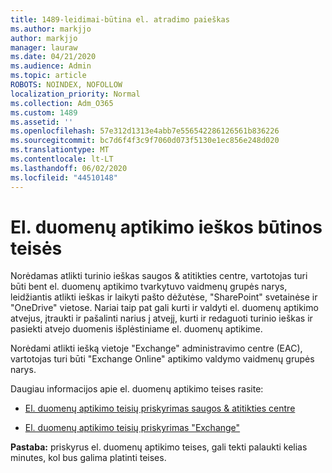 ```yaml
---
title: 1489-leidimai-būtina el. atradimo paieškas
ms.author: markjjo
author: markjjo
manager: lauraw
ms.date: 04/21/2020
ms.audience: Admin
ms.topic: article
ROBOTS: NOINDEX, NOFOLLOW
localization_priority: Normal
ms.collection: Adm_O365
ms.custom: 1489
ms.assetid: ''
ms.openlocfilehash: 57e312d1313e4abb7e556542286126561b836226
ms.sourcegitcommit: bc7d6f4f3c9f7060d073f5130e1ec856e248d020
ms.translationtype: MT
ms.contentlocale: lt-LT
ms.lasthandoff: 06/02/2020
ms.locfileid: "44510148"
---
```

# <a name="permissions-required-for-ediscovery-searches"></a>El. duomenų aptikimo ieškos būtinos teisės

Norėdamas atlikti turinio ieškas saugos & atitikties centre, vartotojas turi būti bent el. duomenų aptikimo tvarkytuvo vaidmenų grupės narys, leidžiantis atlikti ieškas ir laikyti pašto dėžutėse, "SharePoint" svetainėse ir "OneDrive" vietose. Nariai taip pat gali kurti ir valdyti el. duomenų aptikimo atvejus, įtraukti ir pašalinti narius į atvejį, kurti ir redaguoti turinio ieškas ir pasiekti atvejo duomenis išplėstiniame el. duomenų aptikime.

Norėdami atlikti iešką vietoje "Exchange" administravimo centre (EAC), vartotojas turi būti "Exchange Online" aptikimo valdymo vaidmenų grupės narys.

Daugiau informacijos apie el. duomenų aptikimo teises rasite: 

- [El. duomenų aptikimo teisių priskyrimas saugos & atitikties centre](https://docs.microsoft.com/microsoft-365/compliance/assign-ediscovery-permissions)

- [El. duomenų aptikimo teisių priskyrimas "Exchange"](https://docs.microsoft.com/exchange/security-and-compliance/in-place-ediscovery/assign-ediscovery-permissions)

**Pastaba:** priskyrus el. duomenų aptikimo teises, gali tekti palaukti kelias minutes, kol bus galima platinti teises.
